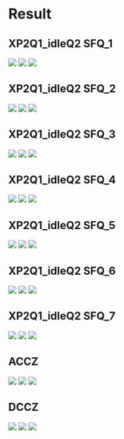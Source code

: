# Result
## XP2Q1_idleQ2 SFQ_1
![](./example/X2PQ1_idleQ2_SFQ/uncoherent/1/X2PQ1_idleQ2_signal.png)
![](./example/X2PQ1_idleQ2_SFQ/uncoherent/1/X2PQ1_idleQ2_SFQ.png)
![](./example/X2PQ1_idleQ2_SFQ/uncoherent/1/X2PQ1_idleQ2_SFQ_result.PNG)
## XP2Q1_idleQ2 SFQ_2
![](./example/X2PQ1_idleQ2_SFQ/uncoherent/2/X2PQ1_idleQ2_signal.png)
![](./example/X2PQ1_idleQ2_SFQ/uncoherent/2/X2PQ1_idleQ2_SFQ.png)
![](./example/X2PQ1_idleQ2_SFQ/uncoherent/2/X2PQ1_idleQ2_SFQ_result.PNG)
## XP2Q1_idleQ2 SFQ_3
![](./example/X2PQ1_idleQ2_SFQ/uncoherent/3/X2PQ1_idleQ2_signal.png)
![](./example/X2PQ1_idleQ2_SFQ/uncoherent/3/X2PQ1_idleQ2_SFQ.png)
![](./example/X2PQ1_idleQ2_SFQ/uncoherent/3/X2PQ1_idleQ2_SFQ_result.PNG)
## XP2Q1_idleQ2 SFQ_4
![](./example/X2PQ1_idleQ2_SFQ/uncoherent/4/X2PQ1_idleQ2_signal.png)
![](./example/X2PQ1_idleQ2_SFQ/uncoherent/4/X2PQ1_idleQ2_SFQ.png)
![](./example/X2PQ1_idleQ2_SFQ/uncoherent/4/X2PQ1_idleQ2_SFQ_result.PNG)
## XP2Q1_idleQ2 SFQ_5
![](./example/X2PQ1_idleQ2_SFQ/uncoherent/5/X2PQ1_idleQ2_signal.png)
![](./example/X2PQ1_idleQ2_SFQ/uncoherent/5/X2PQ1_idleQ2_SFQ.png)
![](./example/X2PQ1_idleQ2_SFQ/uncoherent/5/X2PQ1_idleQ2_SFQ_result.PNG)
## XP2Q1_idleQ2 SFQ_6
![](./example/X2PQ1_idleQ2_SFQ/uncoherent/6/X2PQ1_idleQ2_signal.png)
![](./example/X2PQ1_idleQ2_SFQ/uncoherent/6/X2PQ1_idleQ2_SFQ.png)
![](./example/X2PQ1_idleQ2_SFQ/uncoherent/6/X2PQ1_idleQ2_SFQ_result.png)
## XP2Q1_idleQ2 SFQ_7
![](./example/X2PQ1_idleQ2_SFQ/uncoherent/7/X2PQ1_idleQ2_signal.png)
![](./example/X2PQ1_idleQ2_SFQ/uncoherent/7/X2PQ1_idleQ2_SFQ.png)
![](./example/X2PQ1_idleQ2_SFQ/uncoherent/7/X2PQ1_idleQ2_SFQ_result.png)
## ACCZ
![](./example/ACCZ/ACCZ_signal.png)
![](./example/ACCZ/ACCZ.png)
![](./example/ACCZ/ACCZ_result.png)
## DCCZ
![](./example/DCCZ/DCCZ_signal.png)
![](./example/DCCZ/DCCZ.png)
![](./example/DCCZ/DCCZ_result.png)